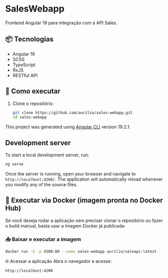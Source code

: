 # SalesWebapp

Frontend Angular 19 para integração com a API Sales.

## 📦 Tecnologias
- Angular 19
- SCSS
- TypeScript
- RxJS
- RESTful API

## 🚀 Como executar

1. Clone o repositório:
   ```bash
   git clone https://github.com/aurilio/sales-webapp.git
   cd sales-webapp
   
   ```


This project was generated using [Angular CLI](https://github.com/angular/angular-cli) version 19.2.1.

## Development server

To start a local development server, run:

```bash
ng serve
```

Once the server is running, open your browser and navigate to `http://localhost:4200/`. The application will automatically reload whenever you modify any of the source files.

## 🐳 Executar via Docker (imagem pronta no Docker Hub)

Se você deseja rodar a aplicação sem precisar clonar o repositório ou fazer o build manual, basta usar a imagem Docker já publicada:

### 📥 Baixar e executar a imagem

```bash
docker run -d -p 4200:80 --name sales-webapp aurilio/saleapi:latest

```

🌐 Acessar a aplicação
Abra o navegador e acesse:
```bash
http://localhost:4200

```